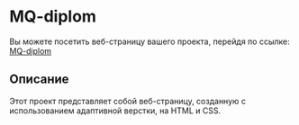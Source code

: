 # MQ-diplom
Вы можете посетить веб-страницу вашего проекта, перейдя по ссылке: [MQ-diplom](https://antikab.github.io/MQ-diplom/)

## Описание

Этот проект представляет собой веб-страницу, созданную с использованием адаптивной верстки,  на HTML и CSS.
